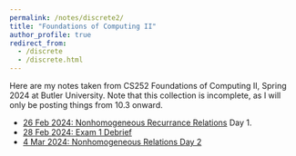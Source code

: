 ```yaml
---
permalink: /notes/discrete2/
title: "Foundations of Computing II"
author_profile: true
redirect_from: 
  - /discrete
  - /discrete.html
---
```

Here are my notes taken from CS252 Foundations of Computing II, Spring 2024 at Butler University. Note that this collection is incomplete, as I will only be posting things from 10.3 onward.

* [26 Feb 2024: Nonhomogeneous Recurrance Relations](\files\discrete\10_3_Nonhomogeneous_1.pdf) Day 1.
* [28 Feb 2024: Exam 1 Debrief](\files\discrete\Exam_1_Debrief.pdf)
* [4 Mar 2024: Nonhomogeneous Relations Day 2](10_3_Nonhomogeneous_2.pdf)